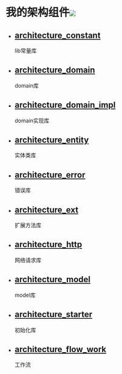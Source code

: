 # 我的架构组件[![](https://jitpack.io/v/qiushui95/MyArchitecture.svg)](https://jitpack.io/#qiushui95/MyArchitecture)  

- ## **[architecture_constant](/architecture_constant)**
	lib常量库  
- ## **[architecture_domain](/architecture_domain)**
	domain库  
- ## **[architecture_domain_impl](/architecture_domain_impl)**
	domain实现库  
- ## **[architecture_entity](/architecture_entity)**
	实体类库  
- ## **[architecture_error](/architecture_error)**
	错误库  
- ## **[architecture_ext](/architecture_ext)**
	扩展方法库
- ## **[architecture_http](/architecture_http)**
	网络请求库
- ## **[architecture_model](/architecture_model)**
	model库  
- ## **[architecture_starter](/architecture_starter)**
	初始化库
- ## **[architecture_flow_work](/architecture_flow_work)**
	工作流